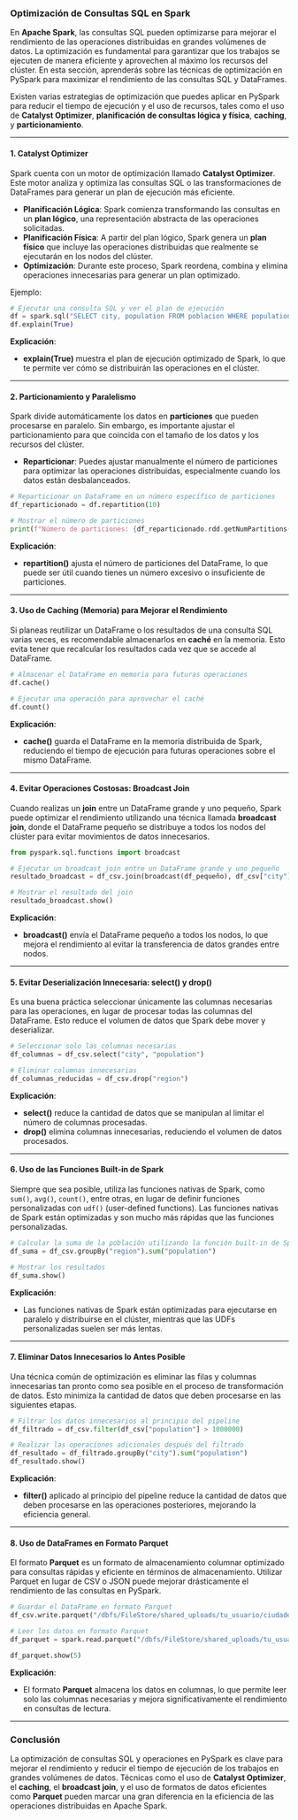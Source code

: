 ### Optimización de Consultas SQL en Spark

En **Apache Spark**, las consultas SQL pueden optimizarse para mejorar el rendimiento de las operaciones distribuidas en grandes volúmenes de datos. La optimización es fundamental para garantizar que los trabajos se ejecuten de manera eficiente y aprovechen al máximo los recursos del clúster. En esta sección, aprenderás sobre las técnicas de optimización en PySpark para maximizar el rendimiento de las consultas SQL y DataFrames.

Existen varias estrategias de optimización que puedes aplicar en PySpark para reducir el tiempo de ejecución y el uso de recursos, tales como el uso de **Catalyst Optimizer**, **planificación de consultas lógica y física**, **caching**, y **particionamiento**.

---

#### 1. **Catalyst Optimizer**

Spark cuenta con un motor de optimización llamado **Catalyst Optimizer**. Este motor analiza y optimiza las consultas SQL o las transformaciones de DataFrames para generar un plan de ejecución más eficiente.

- **Planificación Lógica**: Spark comienza transformando las consultas en un **plan lógico**, una representación abstracta de las operaciones solicitadas.
- **Planificación Física**: A partir del plan lógico, Spark genera un **plan físico** que incluye las operaciones distribuidas que realmente se ejecutarán en los nodos del clúster.
- **Optimización**: Durante este proceso, Spark reordena, combina y elimina operaciones innecesarias para generar un plan optimizado.

Ejemplo:

```python
# Ejecutar una consulta SQL y ver el plan de ejecución
df = spark.sql("SELECT city, population FROM poblacion WHERE population > 1000000")
df.explain(True)
```

**Explicación**:
- **explain(True)** muestra el plan de ejecución optimizado de Spark, lo que te permite ver cómo se distribuirán las operaciones en el clúster.

---

#### 2. **Particionamiento y Paralelismo**

Spark divide automáticamente los datos en **particiones** que pueden procesarse en paralelo. Sin embargo, es importante ajustar el particionamiento para que coincida con el tamaño de los datos y los recursos del clúster.

- **Reparticionar**: Puedes ajustar manualmente el número de particiones para optimizar las operaciones distribuidas, especialmente cuando los datos están desbalanceados.

```python
# Reparticionar un DataFrame en un número específico de particiones
df_reparticionado = df.repartition(10)

# Mostrar el número de particiones
print(f"Número de particiones: {df_reparticionado.rdd.getNumPartitions()}")
```

**Explicación**:
- **repartition()** ajusta el número de particiones del DataFrame, lo que puede ser útil cuando tienes un número excesivo o insuficiente de particiones.

---

#### 3. **Uso de Caching (Memoria) para Mejorar el Rendimiento**

Si planeas reutilizar un DataFrame o los resultados de una consulta SQL varias veces, es recomendable almacenarlos en **caché** en la memoria. Esto evita tener que recalcular los resultados cada vez que se accede al DataFrame.

```python
# Almacenar el DataFrame en memoria para futuras operaciones
df.cache()

# Ejecutar una operación para aprovechar el caché
df.count()
```

**Explicación**:
- **cache()** guarda el DataFrame en la memoria distribuida de Spark, reduciendo el tiempo de ejecución para futuras operaciones sobre el mismo DataFrame.

---

#### 4. **Evitar Operaciones Costosas: Broadcast Join**

Cuando realizas un **join** entre un DataFrame grande y uno pequeño, Spark puede optimizar el rendimiento utilizando una técnica llamada **broadcast join**, donde el DataFrame pequeño se distribuye a todos los nodos del clúster para evitar movimientos de datos innecesarios.

```python
from pyspark.sql.functions import broadcast

# Ejecutar un broadcast join entre un DataFrame grande y uno pequeño
resultado_broadcast = df_csv.join(broadcast(df_pequeño), df_csv["city"] == df_pequeño["city"])

# Mostrar el resultado del join
resultado_broadcast.show()
```

**Explicación**:
- **broadcast()** envía el DataFrame pequeño a todos los nodos, lo que mejora el rendimiento al evitar la transferencia de datos grandes entre nodos.

---

#### 5. **Evitar Deserialización Innecesaria: select() y drop()**

Es una buena práctica seleccionar únicamente las columnas necesarias para las operaciones, en lugar de procesar todas las columnas del DataFrame. Esto reduce el volumen de datos que Spark debe mover y deserializar.

```python
# Seleccionar solo las columnas necesarias
df_columnas = df_csv.select("city", "population")

# Eliminar columnas innecesarias
df_columnas_reducidas = df_csv.drop("region")
```

**Explicación**:
- **select()** reduce la cantidad de datos que se manipulan al limitar el número de columnas procesadas.
- **drop()** elimina columnas innecesarias, reduciendo el volumen de datos procesados.

---

#### 6. **Uso de las Funciones Built-in de Spark**

Siempre que sea posible, utiliza las funciones nativas de Spark, como `sum()`, `avg()`, `count()`, entre otras, en lugar de definir funciones personalizadas con `udf()` (user-defined functions). Las funciones nativas de Spark están optimizadas y son mucho más rápidas que las funciones personalizadas.

```python
# Calcular la suma de la población utilizando la función built-in de Spark
df_suma = df_csv.groupBy("region").sum("population")

# Mostrar los resultados
df_suma.show()
```

**Explicación**:
- Las funciones nativas de Spark están optimizadas para ejecutarse en paralelo y distribuirse en el clúster, mientras que las UDFs personalizadas suelen ser más lentas.

---

#### 7. **Eliminar Datos Innecesarios lo Antes Posible**

Una técnica común de optimización es eliminar las filas y columnas innecesarias tan pronto como sea posible en el proceso de transformación de datos. Esto minimiza la cantidad de datos que deben procesarse en las siguientes etapas.

```python
# Filtrar los datos innecesarios al principio del pipeline
df_filtrado = df_csv.filter(df_csv["population"] > 1000000)

# Realizar las operaciones adicionales después del filtrado
df_resultado = df_filtrado.groupBy("city").sum("population")
df_resultado.show()
```

**Explicación**:
- **filter()** aplicado al principio del pipeline reduce la cantidad de datos que deben procesarse en las operaciones posteriores, mejorando la eficiencia general.

---

#### 8. **Uso de DataFrames en Formato Parquet**

El formato **Parquet** es un formato de almacenamiento columnar optimizado para consultas rápidas y eficiente en términos de almacenamiento. Utilizar Parquet en lugar de CSV o JSON puede mejorar drásticamente el rendimiento de las consultas en PySpark.

```python
# Guardar el DataFrame en formato Parquet
df_csv.write.parquet("/dbfs/FileStore/shared_uploads/tu_usuario/ciudades_parquet")

# Leer los datos en formato Parquet
df_parquet = spark.read.parquet("/dbfs/FileStore/shared_uploads/tu_usuario/ciudades_parquet")

df_parquet.show(5)
```

**Explicación**:
- El formato **Parquet** almacena los datos en columnas, lo que permite leer solo las columnas necesarias y mejora significativamente el rendimiento en consultas de lectura.

---

### Conclusión

La optimización de consultas SQL y operaciones en PySpark es clave para mejorar el rendimiento y reducir el tiempo de ejecución de los trabajos en grandes volúmenes de datos. Técnicas como el uso de **Catalyst Optimizer**, el **caching**, el **broadcast join**, y el uso de formatos de datos eficientes como **Parquet** pueden marcar una gran diferencia en la eficiencia de las operaciones distribuidas en Apache Spark.